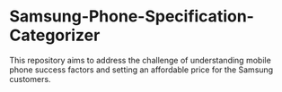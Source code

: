 # Samsung-Phone-Specification-Categorizer
This repository aims to address the challenge of understanding mobile phone success factors and setting an affordable price for the Samsung customers.
